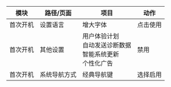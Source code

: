 模块 | 路径/页面 | 项目 | 动作
--- | --- | --- | ---
首次开机 | 设置语言 | 增大字体 | 点击使用
首次开机 | 其他设置 | 用户体验计划<br/>自动发送诊断数据<br/>智能系统更新<br/>个性化广告 | 禁用
首次开机 | 系统导航方式 | 经典导航键 | 选择启用
